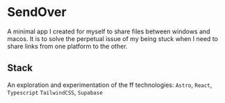 # SendOver

A minimal app I created for myself to share files between windows and macos. It is to solve the perpetual issue of my being stuck when I need to share links from one platform to the other.

## Stack
An exploration and experimentation of the ff technologies: 
`Astro`,
`React`,
`Typescript`
`TailwindCSS`,
`Supabase`
